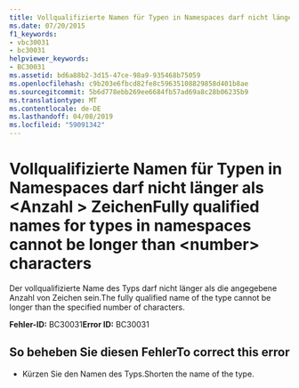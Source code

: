 ```yaml
---
title: Vollqualifizierte Namen für Typen in Namespaces darf nicht länger als <number> Zeichen
ms.date: 07/20/2015
f1_keywords:
- vbc30031
- bc30031
helpviewer_keywords:
- BC30031
ms.assetid: bd6a88b2-3d15-47ce-98a9-935468b75059
ms.openlocfilehash: c9b203e6fbcd82fe8c59635108829858d401b8ae
ms.sourcegitcommit: 5b6d778ebb269ee6684fb57ad69a8c28b06235b9
ms.translationtype: MT
ms.contentlocale: de-DE
ms.lasthandoff: 04/08/2019
ms.locfileid: "59091342"
---
```

# <a name="fully-qualified-names-for-types-in-namespaces-cannot-be-longer-than-number-characters"></a><span data-ttu-id="e1f55-102">Vollqualifizierte Namen für Typen in Namespaces darf nicht länger als \<Anzahl > Zeichen</span><span class="sxs-lookup"><span data-stu-id="e1f55-102">Fully qualified names for types in namespaces cannot be longer than \<number> characters</span></span>
<span data-ttu-id="e1f55-103">Der vollqualifizierte Name des Typs darf nicht länger als die angegebene Anzahl von Zeichen sein.</span><span class="sxs-lookup"><span data-stu-id="e1f55-103">The fully qualified name of the type cannot be longer than the specified number of characters.</span></span>  
  
 <span data-ttu-id="e1f55-104">**Fehler-ID:** BC30031</span><span class="sxs-lookup"><span data-stu-id="e1f55-104">**Error ID:** BC30031</span></span>  
  
## <a name="to-correct-this-error"></a><span data-ttu-id="e1f55-105">So beheben Sie diesen Fehler</span><span class="sxs-lookup"><span data-stu-id="e1f55-105">To correct this error</span></span>  
  
-   <span data-ttu-id="e1f55-106">Kürzen Sie den Namen des Typs.</span><span class="sxs-lookup"><span data-stu-id="e1f55-106">Shorten the name of the type.</span></span>  
